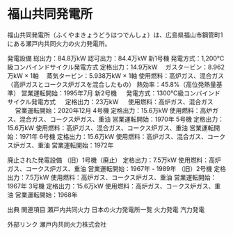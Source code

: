 # 福山共同発電所

福山共同発電所（ふくやまきょうどうはつでんしょ）は、広島県福山市鋼管町1にある瀬戸内共同火力の火力発電所。

発電設備
総出力：84.8万kW
認可出力：84.4万kW
新1号機
発電方式：1,200℃級コンバインドサイクル発電方式
定格出力：14.9万kW
　ガスタービン：8.962万kW × 1軸
　蒸気タービン：5.938万kW × 1軸
使用燃料：高炉ガス、混合ガス（高炉ガスとコークス炉ガスを混合したもの）
熱効率：45.8%（高位発熱量基準）
営業運転開始：1995年7月
新2号機
　  発電方式：1300℃級コンバインドサイクル発電方式
　  定格出力：23万kW
　  使用燃料：高炉ガス、混合ガス
　  営業運転開始：2020年12月
4号機
定格出力：15.6万kW
使用燃料：高炉ガス、混合ガス、コークス炉ガス、重油
営業運転開始：1970年
5号機
定格出力：15.6万kW
使用燃料：高炉ガス、混合ガス、コークス炉ガス、重油
営業運転開始：1971年
6号機
定格出力：15.6万kW
使用燃料：高炉ガス、混合ガス、コークス炉ガス、重油
営業運転開始：1972年

廃止された発電設備
（旧）1号機（廃止）
定格出力：7.5万kW
使用燃料：高炉ガス、コークス炉ガス、重油
営業運転開始：1967年 - 1989年
（旧）2号機
定格出力：7.5万kW
使用燃料：高炉ガス、コークス炉ガス、重油
営業運転開始：1967年
3号機
定格出力：15.6万kW
使用燃料：高炉ガス、コークス炉ガス、重油
営業運転開始：1968年

出典
関連項目
瀬戸内共同火力
日本の火力発電所一覧
火力発電
汽力発電

外部リンク
瀬戸内共同火力株式会社